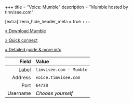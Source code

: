 +++
title = "Voice: Mumble"
description = "Mumble hosted by timvisee.com"

[extra]
zenn_hide_header_meta = true
+++

[» Download Mumble][downloads]

[» Quick connect][connect]

[» Detailed guide & more info](@/voice/details.md)

| Field    | Value                 |
|---------:|:----------------------|
| Label    | `timvisee.com - Mumble` |
| Address  | `voice.timvisee.com`  |
| Port     | `64738`               |
| Username | _Choose yourself_     |

[downloads]: https://github.com/mumble-voip/mumble/releases
[connect]: mumble://voice.timvisee.com:64738?title=timvisee.com%20-%20Mumble&version=1.3.0
